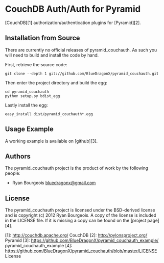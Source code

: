 
CouchDB Auth/Auth for Pyramid
=============================

[CouchDB][1] authorization/authentication plugins for [Pyramid][2].


Installation from Source
------------------------

There are currently no official releases of pyramid_couchauth. As such you will need to build and install the code by hand.

First, retrieve the source code:

    git clone --depth 1 git://github.com/BlueDragonX/pyramid_couchauth.git

Then enter the project directory and build the egg:

    cd pyramid_couchauth
    python setup.py bdist_egg

Lastly install the egg:

    easy_install dist/pyramid_couchauth*.egg


Usage Example
-------------

A working example is available on [github][3].


Authors
-------

The pyramid_couchauth project is the product of work by the following people:

- Ryan Bourgeois <bluedragonx@gmail.com>


License
-------

The pyramid_couchauth project is licensed under the BSD-derived license and is
copyright (c) 2012 Ryan Bourgeois. A copy of the license is included in the
LICENSE file. If it is missing a copy can be found on the [project page][4].


[1]: http://couchdb.apache.org/	CouchDB
[2]: http://pylonsproject.org/	Pyramid
[3]: https://github.com/BlueDragonX/pyramid_couchauth_example/				pyramid_couchauth_example
[4]: https://github.com/BlueDragonX/pyramid_couchauth/blob/master/LICENSE	License

